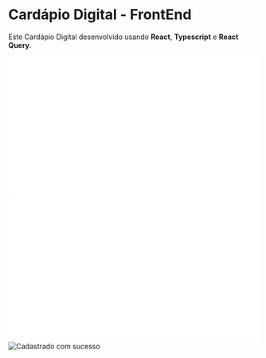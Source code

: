 # Cardápio Digital - FrontEnd

Este Cardápio Digital desenvolvido  usando **React**, **Typescript** e **React Query**.

![Cardápio Início l](./images/inicio.png)
![Cadastro de Item](./images/formulario.png)
![Cadastrado com sucesso](./images/casdastradoComSucesso.png)